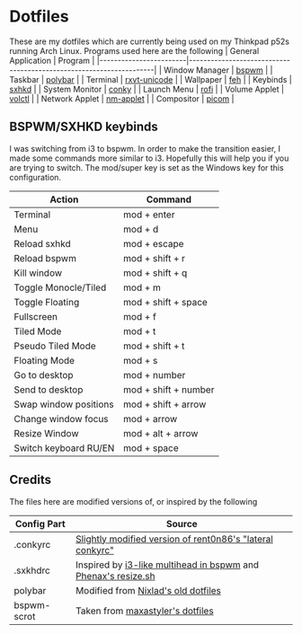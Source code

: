 # Dotfiles



These are my dotfiles which are currently being used on my Thinkpad p52s running Arch Linux. Programs used here are
the following
| General Application    | Program                                                            |
|------------------------|--------------------------------------------------------------------|
| Window Manager         | [bspwm](https://github.com/baskerville/bspwm)                      |
| Taskbar                | [polybar](https://github.com/polybar/polybar)                      |
| Terminal               | [rxvt-unicode](http://software.schmorp.de/pkg/rxvt-unicode.html)   |
| Wallpaper              | [feh](https://github.com/derf/feh)                                 |
| Keybinds               | [sxhkd](https://github.com/baskerville/sxhkd)                      |
| System Monitor         | [conky](https://github.com/brndnmtthws/conky)                      |
| Launch Menu            | [rofi](https://github.com/davatorium/rofi)                         |
| Volume Applet          | [volctl](https://github.com/buzz/volctl)                           |
| Network Applet         | [nm-applet](https://gitlab.gnome.org/GNOME/network-manager-applet) |
| Compositor             | [picom](https://github.com/yshui/picom)                            |

## BSPWM/SXHKD keybinds

I was switching from i3 to bspwm. In order to make the transition easier, I made some commands more similar to i3. Hopefully this will help you if you are trying to switch. The mod/super key is set as the Windows key for this configuration.

| Action                 | Command              |
|------------------------|----------------------|
| Terminal               | mod + enter          |
| Menu	                 | mod + d              |
| Reload sxhkd           | mod + escape         |
| Reload bspwm           | mod + shift + r      |
| Kill window            | mod + shift + q      |
| Toggle Monocle/Tiled   | mod + m              |
| Toggle Floating        | mod + shift + space  |
| Fullscreen             | mod + f              |
| Tiled Mode             | mod + t              |
| Pseudo Tiled Mode      | mod + shift + t      |
| Floating Mode          | mod + s              |
| Go to desktop          | mod + number         |
| Send to desktop        | mod + shift + number |
| Swap window positions  | mod + shift + arrow  |
| Change window focus    | mod + arrow          |
| Resize Window          | mod + alt + arrow    | 
| Switch keyboard RU/EN  | mod + space          |


## Credits
The files here are modified versions of, or inspired by the following

| Config Part | Source
|-------------|---------|
| .conkyrc    | [Slightly modified version of rent0n86's "lateral conkyrc"](https://www.deviantart.com/rent0n86/art/My-lateral-conkyrc-111585732) |
| .sxkhdrc    | Inspired by [i3-like multihead in bspwm](https://notes.neeasade.net/BSPWM-Multihead.html) and [Phenax's resize.sh](https://github.com/phenax/dotfiles/tree/master/.config/bspwm/scripts)|
| polybar     | Modified from [Nixlad's old dotfiles](https://github.com/nixlad/dotfiles-old/blob/master/polybar/config)|
| bspwm-scrot | Taken from [maxastyler's dotfiles](https://github.com/maxastyler/dotfiles/blob/master/scrot/.config/bspwm/bspwm-scrot) |
